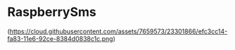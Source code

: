 # RaspberrySms

(https://cloud.githubusercontent.com/assets/7659573/23301866/efc3cc14-fa83-11e6-92ce-8384d0838c1c.png)
